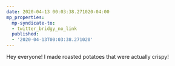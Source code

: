 ```yaml
---
date: 2020-04-13 00:03:38.271020-04:00
mp_properties:
  mp-syndicate-to:
  - twitter_bridgy_no_link
  published:
  - '2020-04-13T00:03:38.271020'
---
```


Hey everyone! I made roasted potatoes that were actually crispy!